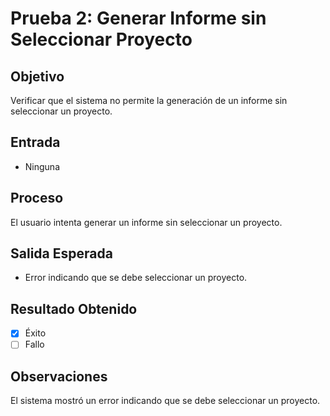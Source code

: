 # Prueba 2: Generar Informe sin Seleccionar Proyecto

## Objetivo
Verificar que el sistema no permite la generación de un informe sin seleccionar un proyecto.

## Entrada
- Ninguna

## Proceso
El usuario intenta generar un informe sin seleccionar un proyecto.

## Salida Esperada
- Error indicando que se debe seleccionar un proyecto.

## Resultado Obtenido
- [X] Éxito
- [ ] Fallo

## Observaciones
El sistema mostró un error indicando que se debe seleccionar un proyecto.
